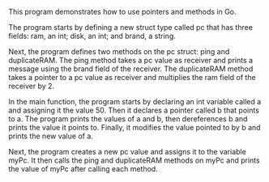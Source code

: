 This program demonstrates how to use pointers and methods in Go.

The program starts by defining a new struct type called pc that has three fields: ram, an int; disk, an int; and brand, a string.

Next, the program defines two methods on the pc struct: ping and duplicateRAM. The ping method takes a pc value as receiver and prints a message using the brand field of the receiver. The duplicateRAM method takes a pointer to a pc value as receiver and multiplies the ram field of the receiver by 2.

In the main function, the program starts by declaring an int variable called a and assigning it the value 50. Then it declares a pointer called b that points to a. The program prints the values of a and b, then dereferences b and prints the value it points to. Finally, it modifies the value pointed to by b and prints the new value of a.

Next, the program creates a new pc value and assigns it to the variable myPc. It then calls the ping and duplicateRAM methods on myPc and prints the value of myPc after calling each method.